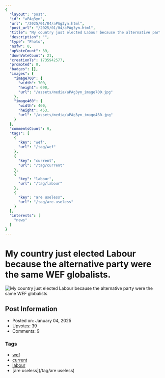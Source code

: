 ```yaml
---
{
  "layout": "post",
  "id": "aPAg3yn",
  "url": "/2025/01/04/aPAg3yn.html",
  "post_url": "/2025/01/04/aPAg3yn.html",
  "title": "My country just elected Labour because the alternative party were the same WEF globalists.",
  "description": "",
  "type": "Photo",
  "nsfw": 0,
  "upVoteCount": 39,
  "downVoteCount": 21,
  "creationTs": 1735942577,
  "promoted": 0,
  "badges": [],
  "images": {
    "image700": {
      "width": 700,
      "height": 690,
      "url": "/assets/media/aPAg3yn_image700.jpg"
    },
    "image460": {
      "width": 460,
      "height": 453,
      "url": "/assets/media/aPAg3yn_image460.jpg"
    }
  },
  "commentsCount": 9,
  "tags": [
    {
      "key": "wef",
      "url": "/tag/wef"
    },
    {
      "key": "current",
      "url": "/tag/current"
    },
    {
      "key": "labour",
      "url": "/tag/labour"
    },
    {
      "key": "are useless",
      "url": "/tag/are-useless"
    }
  ],
  "interests": [
    "news"
  ]
}
---
```


# My country just elected Labour because the alternative party were the same WEF globalists.

![My country just elected Labour because the alternative party were the same WEF globalists.](/assets/media/aPAg3yn_image700.jpg)

## Post Information

- Posted on: January 04, 2025
- Upvotes: 39
- Comments: 9

### Tags

- [wef](/tag/wef)
- [current](/tag/current)
- [labour](/tag/labour)
- [are useless](/tag/are useless)
